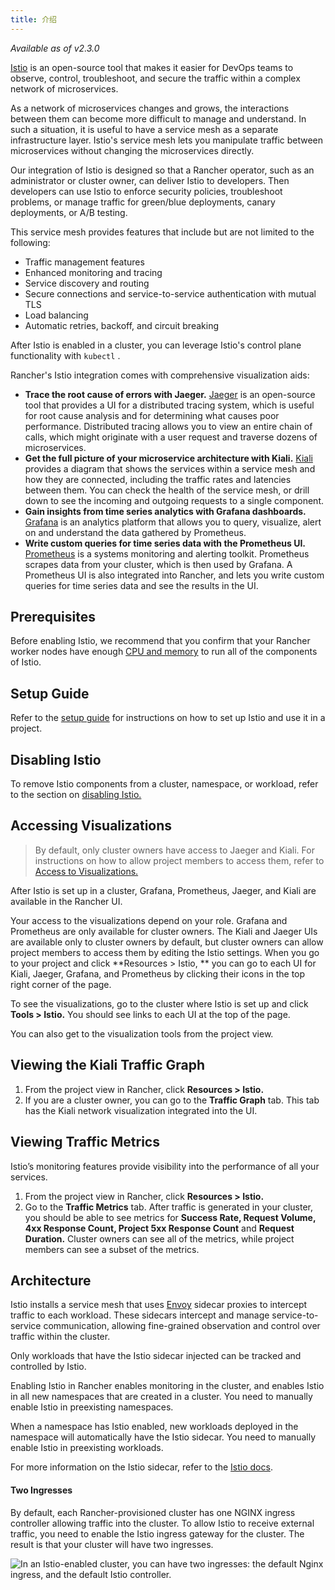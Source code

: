 ```yaml
---
title: 介绍
---
```


_Available as of v2.3.0_

[Istio](https://istio.io/) is an open-source tool that makes it easier for DevOps teams to observe, control, troubleshoot, and secure the traffic within a complex network of microservices.

As a network of microservices changes and grows, the interactions between them can become more difficult to manage and understand. In such a situation, it is useful to have a service mesh as a separate infrastructure layer. Istio's service mesh lets you manipulate traffic between microservices without changing the microservices directly.

Our integration of Istio is designed so that a Rancher operator, such as an administrator or cluster owner, can deliver Istio to developers. Then developers can use Istio to enforce security policies, troubleshoot problems, or manage traffic for green/blue deployments, canary deployments, or A/B testing.

This service mesh provides features that include but are not limited to the following:

* Traffic management features
* Enhanced monitoring and tracing
* Service discovery and routing
* Secure connections and service-to-service authentication with mutual TLS
* Load balancing
* Automatic retries, backoff, and circuit breaking

After Istio is enabled in a cluster, you can leverage Istio's control plane functionality with `kubectl` .

Rancher's Istio integration comes with comprehensive visualization aids:

* **Trace the root cause of errors with Jaeger.** [Jaeger](https://www.jaegertracing.io/) is an open-source tool that provides a UI for a distributed tracing system, which is useful for root cause analysis and for determining what causes poor performance. Distributed tracing allows you to view an entire chain of calls, which might originate with a user request and traverse dozens of microservices.
* **Get the full picture of your microservice architecture with Kiali.** [Kiali](https://www.kiali.io/) provides a diagram that shows the services within a service mesh and how they are connected, including the traffic rates and latencies between them. You can check the health of the service mesh, or drill down to see the incoming and outgoing requests to a single component.
* **Gain insights from time series analytics with Grafana dashboards.** [Grafana](https://grafana.com/) is an analytics platform that allows you to query, visualize, alert on and understand the data gathered by Prometheus.
* **Write custom queries for time series data with the Prometheus UI.** [Prometheus](https://prometheus.io/) is a systems monitoring and alerting toolkit. Prometheus scrapes data from your cluster, which is then used by Grafana. A Prometheus UI is also integrated into Rancher, and lets you write custom queries for time series data and see the results in the UI.

## Prerequisites

Before enabling Istio, we recommend that you confirm that your Rancher worker nodes have enough [CPU and memory](/docs/cluster-admin/tools/istio/resources) to run all of the components of Istio.

## Setup Guide

Refer to the [setup guide](/docs/cluster-admin/tools/istio/setup) for instructions on how to set up Istio and use it in a project.

## Disabling Istio

To remove Istio components from a cluster, namespace, or workload, refer to the section on [disabling Istio.](/docs/cluster-admin/tools/istio/disabling-istio)

## Accessing Visualizations

> By default, only cluster owners have access to Jaeger and Kiali. For instructions on how to allow project members to access them, refer to [Access to Visualizations.](/docs/cluster-admin/tools/istio/rbac/#access-to-visualizations)

After Istio is set up in a cluster, Grafana, Prometheus, Jaeger, and Kiali are available in the Rancher UI.

Your access to the visualizations depend on your role. Grafana and Prometheus are only available for cluster owners. The Kiali and Jaeger UIs are available only to cluster owners by default, but cluster owners can allow project members to access them by editing the Istio settings. When you go to your project and click **Resources > Istio, ** you can go to each UI for Kiali, Jaeger, Grafana, and Prometheus by clicking their icons in the top right corner of the page.

To see the visualizations, go to the cluster where Istio is set up and click **Tools > Istio.** You should see links to each UI at the top of the page.

You can also get to the visualization tools from the project view.

## Viewing the Kiali Traffic Graph

1. From the project view in Rancher, click **Resources > Istio.**
1. If you are a cluster owner, you can go to the **Traffic Graph** tab. This tab has the Kiali network visualization integrated into the UI.

## Viewing Traffic Metrics

Istio’s monitoring features provide visibility into the performance of all your services.

1. From the project view in Rancher, click **Resources > Istio.**
1. Go to the **Traffic Metrics** tab. After traffic is generated in your cluster, you should be able to see metrics for **Success Rate, Request Volume, 4xx Response Count, Project 5xx Response Count** and **Request Duration.** Cluster owners can see all of the metrics, while project members can see a subset of the metrics.

## Architecture

Istio installs a service mesh that uses [Envoy](https://www.envoyproxy.io/learn/service-mesh) sidecar proxies to intercept traffic to each workload. These sidecars intercept and manage service-to-service communication, allowing fine-grained observation and control over traffic within the cluster.

Only workloads that have the Istio sidecar injected can be tracked and controlled by Istio.

Enabling Istio in Rancher enables monitoring in the cluster, and enables Istio in all new namespaces that are created in a cluster. You need to manually enable Istio in preexisting namespaces.

When a namespace has Istio enabled, new workloads deployed in the namespace will automatically have the Istio sidecar. You need to manually enable Istio in preexisting workloads.

For more information on the Istio sidecar, refer to the [Istio docs](https://istio.io/docs/setup/kubernetes/additional-setup/sidecar-injection/).

#### Two Ingresses

By default, each Rancher-provisioned cluster has one NGINX ingress controller allowing traffic into the cluster. To allow Istio to receive external traffic, you need to enable the Istio ingress gateway for the cluster. The result is that your cluster will have two ingresses.

![In an Istio-enabled cluster, you can have two ingresses: the default Nginx ingress, and the default Istio controller.](/img/rancher/istio-ingress.svg)

